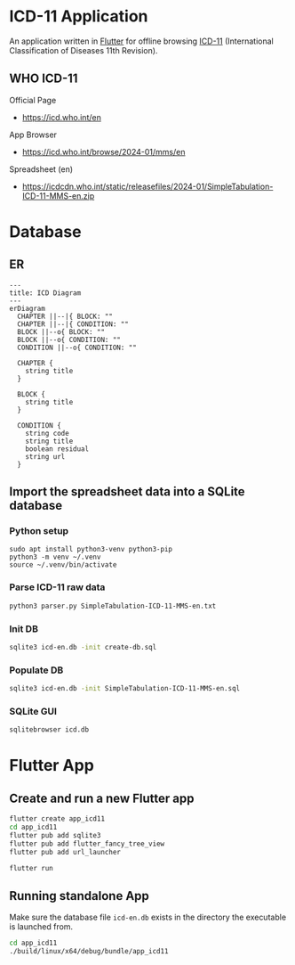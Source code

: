 # ICD-11 Application

An application written in [Flutter](https://flutter.dev/) for offline browsing [ICD-11](https://icd.who.int/en) (International Classification of Diseases 11th Revision).

## WHO ICD-11

Official Page
- https://icd.who.int/en

App Browser
- https://icd.who.int/browse/2024-01/mms/en

Spreadsheet (en)
- https://icdcdn.who.int/static/releasefiles/2024-01/SimpleTabulation-ICD-11-MMS-en.zip

# Database

## ER 
```mermaid
---
title: ICD Diagram
---
erDiagram
  CHAPTER ||--|{ BLOCK: ""
  CHAPTER ||--|{ CONDITION: ""
  BLOCK ||--o{ BLOCK: ""
  BLOCK ||--o{ CONDITION: ""
  CONDITION ||--o{ CONDITION: ""

  CHAPTER {
    string title
  }

  BLOCK {
    string title
  }

  CONDITION {
    string code
    string title
    boolean residual
    string url
  }
```

## Import the spreadsheet data into a SQLite database

### Python setup
```
sudo apt install python3-venv python3-pip
python3 -m venv ~/.venv
source ~/.venv/bin/activate
```

### Parse ICD-11 raw data
```sh
python3 parser.py SimpleTabulation-ICD-11-MMS-en.txt
```

### Init DB
```sh
sqlite3 icd-en.db -init create-db.sql
```

### Populate DB
```sh
sqlite3 icd-en.db -init SimpleTabulation-ICD-11-MMS-en.sql
```

### SQLite GUI
```sh
sqlitebrowser icd.db
```

# Flutter App

## Create and run a new Flutter app
```sh
flutter create app_icd11
cd app_icd11
flutter pub add sqlite3
flutter pub add flutter_fancy_tree_view
flutter pub add url_launcher

flutter run
```

## Running standalone App
Make sure the database file `icd-en.db` exists in the directory the executable is launched from.

```sh
cd app_icd11
./build/linux/x64/debug/bundle/app_icd11
```
